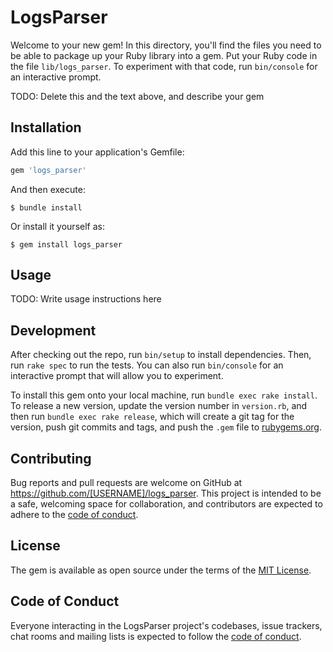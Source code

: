 # LogsParser

Welcome to your new gem! In this directory, you'll find the files you need to be able to package up your Ruby library into a gem. Put your Ruby code in the file `lib/logs_parser`. To experiment with that code, run `bin/console` for an interactive prompt.

TODO: Delete this and the text above, and describe your gem

## Installation

Add this line to your application's Gemfile:

```ruby
gem 'logs_parser'
```

And then execute:

    $ bundle install

Or install it yourself as:

    $ gem install logs_parser

## Usage

TODO: Write usage instructions here

## Development

After checking out the repo, run `bin/setup` to install dependencies. Then, run `rake spec` to run the tests. You can also run `bin/console` for an interactive prompt that will allow you to experiment.

To install this gem onto your local machine, run `bundle exec rake install`. To release a new version, update the version number in `version.rb`, and then run `bundle exec rake release`, which will create a git tag for the version, push git commits and tags, and push the `.gem` file to [rubygems.org](https://rubygems.org).

## Contributing

Bug reports and pull requests are welcome on GitHub at https://github.com/[USERNAME]/logs_parser. This project is intended to be a safe, welcoming space for collaboration, and contributors are expected to adhere to the [code of conduct](https://github.com/[USERNAME]/logs_parser/blob/master/CODE_OF_CONDUCT.md).


## License

The gem is available as open source under the terms of the [MIT License](https://opensource.org/licenses/MIT).

## Code of Conduct

Everyone interacting in the LogsParser project's codebases, issue trackers, chat rooms and mailing lists is expected to follow the [code of conduct](https://github.com/[USERNAME]/logs_parser/blob/master/CODE_OF_CONDUCT.md).
